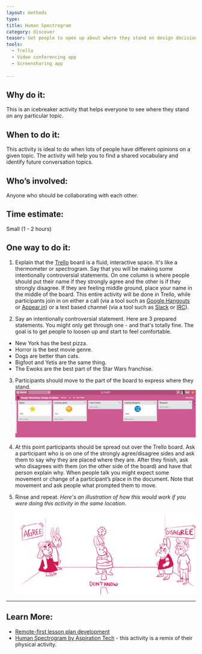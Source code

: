 ```yaml
---
layout: methods
type:
title: Human Spectrogram
category: discover
teaser: Get people to open up about where they stand on design decisions.
tools:
  - Trello 
  - Video conferencing app
  - Screensharing app

---
```


## Why do it:

This is an icebreaker activity that helps everyone to see where they stand on any particular topic.


## When to do it:

This activity is ideal to do when lots of people have different opinions on a given topic. The activity will help you to find a shared vocabulary and identify future conversation topics.

## Who’s involved:

Anyone who should be collaborating with each other.

## Time estimate:

Small (1 - 2 hours)

## One way to do it:

1. Explain that the [Trello](https://trello.com/) board is a fluid, interactive space. It's like a thermometer or spectrogram. Say that you will be making some intentionally controversial statements. On one column is where people should put their name if they strongly agree and the other is if they strongly disagree. If they are feeling middle ground, place your name in the middle of the board. This entire activity will be done in Trello, while participants join in on either a call (via a tool such as [Google Hangouts](https://hangouts.google.com/) or [Appear.in](https://appear.in/)) or a text based channel (via a tool such as [Slack](https://slack.com/) or [IRC](https://en.wikipedia.org/wiki/Internet_Relay_Chat)).

2. Say an intentionally controversial statement. Here are 3 prepared statements. You might only get through one - and that's totally fine. The goal is to get people to loosen up and start to feel comfortable. 
  - New York has the best pizza.
  - Horror is the best movie genre.
  - Dogs are better than cats.
  - Bigfoot and Yetis are the same thing.
  - The Ewoks are the best part of the Star Wars franchise.
3. Participants should move to the part of the board to express where they stand.
![trello spectrogram](/img/methods/design-o-meter-trello.png)

4. At this point participants should be spread out over the Trello board. Ask a participant who is on one of the strongly agree/disagree sides and ask them to say why they are placed where they are. After they finish, ask who disagrees with them (on the other side of the board) and have that person explain why. When people talk you might expect some movement or change of a participant’s place in the document. Note that movement and ask people what prompted them to move.

5. Rinse and repeat. *Here's an illustration of how this would work if you were doing this activity in the same location.*

    ![human spectrogram image](/img/methods/design-o-meter.jpg)

---

## Learn More:

* [Remote-first lesson plan development](https://bocoup.com/weblog/remote-first-lesson-plan-development)
* [Human Spectrogram by Aspiration Tech](http://facilitation.aspirationtech.org/index.php?title=Facilitation:Spectrogram) - this activity is a remix of their physical activity.
